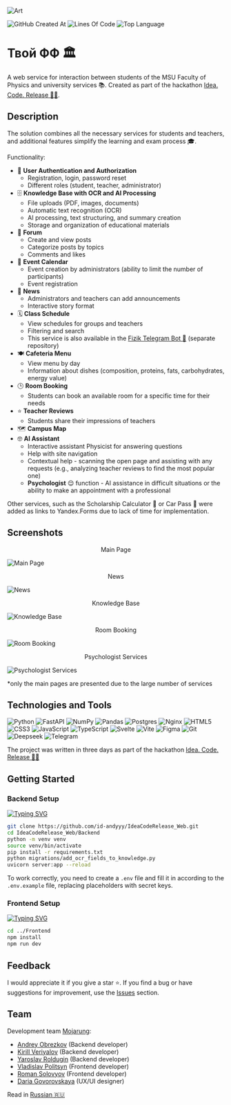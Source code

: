 ![Art](https://i.postimg.cc/MGQBgGjf/art-web.png)

![GitHub Created At](https://img.shields.io/github/created-at/id-andyyy/IdeaCodeRelease_Web?style=flat&color=00247d)
![Lines Of Code](https://tokei.rs/b1/github/id-andyyy/IdeaCodeRelease_Web?style=flat&category=code&color=78a62d)
![Top Language](https://img.shields.io/github/languages/top/id-andyyy/IdeaCodeRelease_Web?style=flat&color=ca4341)

# Твой ФФ&nbsp;&#127963;

A web service for interaction between students of the MSU Faculty of Physics and university services&nbsp;&#128218;. Created as part of the hackathon [Idea. Code. Release&nbsp;&#128104;&#8205;&#128187;](https://codenrock.com/contests/codenrock-idea-code-release).

## Description

The solution combines all the necessary services for students and teachers, and additional features simplify the learning and exam process&nbsp;&#127891;.

Functionality:

- &#128272;&nbsp;**User Authentication and Authorization**
    - Registration, login, password reset
    - Different roles (student, teacher, administrator)
- &#128452;&nbsp;**Knowledge Base with OCR and AI Processing**
  - File uploads (PDF, images, documents)
  - Automatic text recognition (OCR)
  - AI processing, text structuring, and summary creation
  - Storage and organization of educational materials
- &#128172;&nbsp;**Forum**
  - Create and view posts
  - Categorize posts by topics
  - Comments and likes
- &#127881;&nbsp;**Event Calendar**
    - Event creation by administrators (ability to limit the number of participants)
    - Event registration
- &#128240;&nbsp;**News**
    - Administrators and teachers can add announcements
    - Interactive story format
- &#128467;&nbsp;**Class Schedule**
  - View schedules for groups and teachers
  - Filtering and search
  - This service is also available in the [Fizik Telegram Bot&nbsp;&#129302;](https://github.com/id-andyyy/IdeaCodeRelease_Bot) (separate repository)
- &#127869;&nbsp;**Cafeteria Menu**
  - View menu by day
  - Information about dishes (composition, proteins, fats, carbohydrates, energy value)
- &#128338;&nbsp;**Room Booking**
    - Students can book an available room for a specific time for their needs
- &#11088;&nbsp;**Teacher Reviews**
    - Students share their impressions of teachers
- &#128506;&nbsp;**Campus Map**
- &#129299;&nbsp;**AI Assistant**
  - Interactive assistant Physicist for answering questions
  - Help with site navigation
  - Contextual help - scanning the open page and assisting with any requests (e.g., analyzing teacher reviews to find the most popular one)
  - **Psychologist**&nbsp;&#128524; function - AI assistance in difficult situations or the ability to make an appointment with a professional

Other services, such as the Scholarship Calculator&nbsp;&#129518; or Car Pass&nbsp;&#128663; were added as links to Yandex.Forms due to lack of time for implementation.

## Screenshots

<p align="center">Main Page</p>

![Main Page](https://i.postimg.cc/pdfQcB7n/1.png)

<p align="center">News</p>

![News](https://i.postimg.cc/QNy7bPty/2.png)

<p align="center">Knowledge Base</p>

![Knowledge Base](https://i.postimg.cc/X7BCD8B7/3.png)

<p align="center">Room Booking</p>

![Room Booking](https://i.postimg.cc/Zq4vnz7C/4.png)

<p align="center">Psychologist Services</p>

![Psychologist Services](https://i.postimg.cc/d1Sh5kqy/6.png)

*only the main pages are presented due to the large number of services


## Technologies and Tools

![Python](https://img.shields.io/badge/python-3670A0?style=for-the-badge&logo=python&logoColor=ffffff)
![FastAPI](https://img.shields.io/badge/FastAPI-005571?style=for-the-badge&logo=fastapi&color=009485&logoColor=white)
![NumPy](https://img.shields.io/badge/numpy-%23013243.svg?style=for-the-badge&logo=numpy&logoColor=white)
![Pandas](https://img.shields.io/badge/pandas-%23150458.svg?style=for-the-badge&logo=pandas&logoColor=white)
![Postgres](https://img.shields.io/badge/postgres-%23316192.svg?style=for-the-badge&logo=postgresql&logoColor=white)
![Nginx](https://img.shields.io/badge/nginx-%23009639.svg?style=for-the-badge&logo=nginx&logoColor=white)
![HTML5](https://img.shields.io/badge/html-%23E34F26.svg?style=for-the-badge&logo=html5&logoColor=white)
![CSS3](https://img.shields.io/badge/css-%231572B6.svg?style=for-the-badge&logo=css3&logoColor=white)
![JavaScript](https://img.shields.io/badge/javascript-%23323330.svg?style=for-the-badge&logo=javascript&logoColor=white&color=yellow)
![TypeScript](https://img.shields.io/badge/typescript-%23007ACC.svg?style=for-the-badge&logo=typescript&logoColor=white)
![Svelte](https://img.shields.io/badge/svelte-%23f1413d.svg?style=for-the-badge&logo=svelte&logoColor=white)
![Vite](https://img.shields.io/badge/vite-%23646CFF.svg?style=for-the-badge&logo=vite&logoColor=white)
![Figma](https://img.shields.io/badge/figma-%23F24E1E.svg?style=for-the-badge&logo=figma&logoColor=white&color=#6CeA8C)
![Git](https://img.shields.io/badge/git-%23F05033.svg?style=for-the-badge&logo=git&logoColor=white&color=f14e32)
![Deepseek](https://img.shields.io/badge/Deepseek-%23F24E1E.svg?style=for-the-badge&logoColor=white&color=4d6bfe)
![Telegram](https://img.shields.io/badge/Telegram-2CA5E0?style=for-the-badge&logo=telegram&logoColor=white)

The project was written in three days as part of the hackathon [Idea. Code. Release&nbsp;&#128104;&#8205;&#128187;](https://codenrock.com/contests/codenrock-idea-code-release)

## Getting Started

### Backend Setup

[![Typing SVG](https://readme-typing-svg.herokuapp.com?font=Fira+Code&duration=2500&color=F7F7F7&background=000000&multiline=true&width=800&height=185&lines=%25+git+clone+https%3A%2F%2Fgithub.com%2Fid-andyyy%2FIdeaCodeRelease_Web.git;%25+cd+IdeaCodeRelease_Web%2FBackend;%25+python+-m+venv+venv;%25+source+venv%2Fbin%2Factivate;%25+pip+install+-r+requirements.txt;%25+python+migrations%2Fadd_ocr_fields_to_knowledge.py;%25+uvicorn+server%3Aapp+--reload)](https://git.io/typing-svg)

```sh
git clone https://github.com/id-andyyy/IdeaCodeRelease_Web.git
cd IdeaCodeRelease_Web/Backend
python -m venv venv
source venv/bin/activate
pip install -r requirements.txt
python migrations/add_ocr_fields_to_knowledge.py
uvicorn server:app --reload
```

To work correctly, you need to create a `.env` file and fill it in according to the `.env.example` file, replacing placeholders with secret keys.

### Frontend Setup

[![Typing SVG](https://readme-typing-svg.herokuapp.com?font=Fira+Code&duration=2500&color=F7F7F7&background=000000&multiline=true&width=500&height=90&lines=%25+cd+..%2FFrontend;%25+npm+install;%25+npm+run+dev)](https://git.io/typing-svg)

```sh
cd ../Frontend
npm install
npm run dev
```

## Feedback

I would appreciate it if you give a star&nbsp;&#11088;. If you find a bug or have suggestions for improvement, use the [Issues](https://github.com/id-andyyy/IdeaCodeRelease_Web/issues) section.

## Team

Development team [Mojarung](https://t.me/mojarung):

- [Andrey Obrezkov](https://github.com/id-andyyy) (Backend developer)
- [Kirill Veriyalov](https://github.com/verikirill) (Backend developer)
- [Yaroslav Roldugin](https://github.com/Felicuss) (Backend developer)
- [Vladislav Politsyn](https://github.com/wasbyy) (Frontend developer)
- [Roman Solovyov](https://github.com/Fors1ksx) (Frontend developer)
- [Daria Govorovskaya](https://t.me/daryagovor) (UX/UI designer)

Read in [Russian&nbsp;&#127479;&#127482;](README.md)